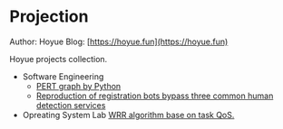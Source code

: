 # Projection
Author: Hoyue
Blog: [https://hoyue.fun](https://hoyue.fun)

Hoyue projects collection.

* Software Engineering
  * [PERT graph by Python](https://github.com/Aki-Hoyue/projects/tree/main/SE/PERT)
  * [Reproduction of registration bots bypass three common human detection services](https://github.com/Aki-Hoyue/projects/tree/main/SE/Registration_Bots)
* Opreating System Lab
  [WRR algorithm base on task QoS.](https://github.com/Aki-Hoyue/projects/tree/main/OS_lab/WRR)
